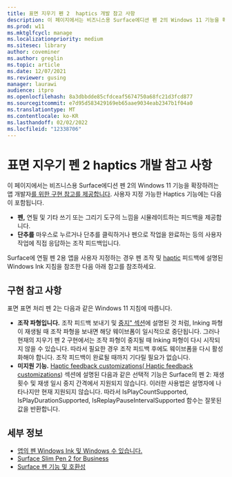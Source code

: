 ```yaml
---
title: 표면 지우기 펜 2  haptics 개발 참고 사항
description: 이 페이지에서는 비즈니스용 Surface에디션 펜 2의 Windows 11 기능을 확장하려는 앱 개발자를 위한 구현 참고를 제공합니다.
ms.prod: w11
ms.mktglfcycl: manage
ms.localizationpriority: medium
ms.sitesec: library
author: coveminer
ms.author: greglin
ms.topic: article
ms.date: 12/07/2021
ms.reviewer: gusing
manager: laurawi
audience: itpro
ms.openlocfilehash: 8a3dbbdde85cfdceaf5674750a68fc21d3fcd877
ms.sourcegitcommit: e7d95d583429169eb65aae9034eab2347b1f04a0
ms.translationtype: MT
ms.contentlocale: ko-KR
ms.lasthandoff: 02/02/2022
ms.locfileid: "12338706"
---
```

# <a name="surface-slim-pen-2-haptics-dev-notes"></a>표면 지우기 펜 2  haptics 개발 참고 사항

이 페이지에서는 비즈니스용 Surface에디션 펜 2의 Windows 11 기능을 확장하려는 앱 개발자[를 위한 구현 참고를 제공합니다](https://www.microsoft.com/d/surface-slim-pen-2-for-business/8mjc4rmvltj0?). 사용자 지정 가능한  Haptics 기능에는 다음이 포함됩니다.

- **펜,** 연필 및 기타 쓰기 또는 그리기 도구의 느낌을 시뮬레이트하는 피드백을 제공합니다.
- **단추를** 마우스로 누르거나 단추를 클릭하거나 펜으로 작업을 완료하는 등의 사용자 작업에 직접 응답하는 조작 피드백입니다.

Surface에 연필 펜 2용 앱을 사용자 지정하는 경우 펜 조작 및 [haptic](/windows/apps/design/input/pen-haptics) 피드백에 설명된 Windows Ink 지침을 참조한 다음 아래 참고를 참조하세요.

## <a name="implementation-notes"></a>구현 참고 사항

표면 표면 처리 펜 2는 다음과 같은 Windows 11 지침에 따릅니다.

- **조작 파형입니다.** 조작 피드백 보내기 및 [중지" 섹션](/windows/apps/design/input/pen-haptics#send-and-stop-interaction-feedback)에 설명된 것 처럼, Inking 파형이 재생될 때 조작 파형을 보내면 해당 웨이브폼이 일시적으로 중단됩니다. 그러나 현재의 지우기 펜 2 구현에서는 조작 파형이 중지될 때 Inking 파형이 다시 시작되지 않을 수 있습니다. 따라서 필요한 경우 조작 피드백 후에도 웨이브폼을 다시 활성화해야 합니다. 조작 피드백이 완료될 때까지 기다릴 필요가 없습니다.
- **미지원 기능.** [Haptic feedback customizations( Haptic feedback customizations](/windows/apps/design/input/pen-haptics#haptic-feedback-customizations)) 섹션에 설명된 다음과 같은 선택적 기능은 Surface의 펜 2: 재생 횟수 및 재생 일시 중지 간격에서 지원되지 않습니다. 이러한 사용법은 설명자에 나타나지만 현재 지원되지 않습니다. 따라서 IsPlayCountSupported, IsPlayDurationSupported, IsReplayPauseIntervalSupported 함수는 잘못된 값을 반환합니다.

## <a name="learn-more"></a>세부 정보

- [앱의 펜 Windows Ink 및 Windows 수 있습니다.](/windows/apps/design/input/pen-and-stylus-interactions)
- [Surface Slim Pen 2 for Business](https://www.microsoft.com/d/surface-slim-pen-2-for-business/8mjc4rmvltj0?)
- [Surface 펜 기능 및 호환성](https://support.microsoft.com/surface/identify-your-surface-pen-and-features-c82a0208-2e35-b347-dae0-d7f4922edc77)

